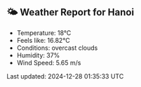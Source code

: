 <!-- WEATHER-START -->
## 🌤 Weather Report for Hanoi

- Temperature: 18°C
- Feels like: 16.82°C
- Conditions: overcast clouds
- Humidity: 37%
- Wind Speed: 5.65 m/s

Last updated: 2024-12-28 01:35:33 UTC
<!-- WEATHER-END -->
